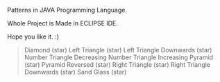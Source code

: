 Patterns in JAVA Programming Language.


Whole Project is Made in ECLIPSE IDE.

Hope you like it. :)


> Diamond (star)
> Left Triangle (star)
> Left Triangle Downwards (star)
> Number Triangle Decreasing
> Number Triangle Increasing
> Pyramid (star)
> Pyramid Reversed (star)
> Right Triangle (star)
> Right Triangle Downwards (star)
> Sand Glass (star)